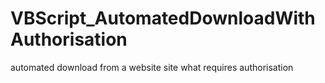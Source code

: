 # VBScript_AutomatedDownloadWithAuthorisation
automated download from a website site what requires authorisation
